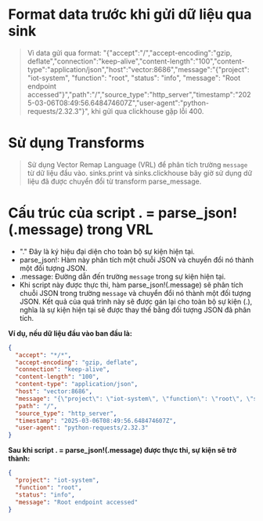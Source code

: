 # Format data trước khi gửi dữ liệu qua sink
>Vì data gửi qua format:
"{"accept":"/","accept-encoding":"gzip, deflate","connection":"keep-alive","content-length":"100","content-type":"application/json","host":"vector:8686","message":"{"project": "iot-system", "function": "root", "status": "info", "message": "Root endpoint accessed"}","path":"/","source_type":"http_server","timestamp":"2025-03-06T08:49:56.648474607Z","user-agent":"python-requests/2.32.3"}", khi gửi qua clickhouse gặp lỗi 400.

# Sử dụng Transforms
> Sử dụng Vector Remap Language (VRL) để phân tích trường `message` từ dữ liệu đầu vào.
sinks.print và sinks.clickhouse bây giờ sử dụng dữ liệu đã được chuyển đổi từ transform parse_message.

# Cấu trúc của script . = parse_json!(.message) trong VRL
- "." Đây là ký hiệu đại diện cho toàn bộ sự kiện hiện tại.
- parse_json!: Hàm này phân tích một chuỗi JSON và chuyển đổi nó thành một đối tượng JSON.
- .message: Đường dẫn đến trường `message` trong sự kiện hiện tại.
- Khi script này được thực thi, hàm parse_json!(.message) sẽ phân tích chuỗi JSON trong trường `message` và chuyển đổi nó thành một đối tượng JSON. Kết quả của quá trình này sẽ được gán lại cho toàn bộ sự kiện (.), nghĩa là sự kiện hiện tại sẽ được thay thế bằng đối tượng JSON đã phân tích.

**Ví dụ, nếu dữ liệu đầu vào ban đầu là:**
```json
{
  "accept": "*/*",
  "accept-encoding": "gzip, deflate",
  "connection": "keep-alive",
  "content-length": "100",
  "content-type": "application/json",
  "host": "vector:8686",
  "message": "{\"project\": \"iot-system\", \"function\": \"root\", \"status\": \"info\", \"message\": \"Root endpoint accessed\"}",
  "path": "/",
  "source_type": "http_server",
  "timestamp": "2025-03-06T08:49:56.648474607Z",
  "user-agent": "python-requests/2.32.3"
}
```

**Sau khi script . = parse_json!(.message) được thực thi, sự kiện sẽ trở thành:**
```json
{
  "project": "iot-system",
  "function": "root",
  "status": "info",
  "message": "Root endpoint accessed"
}
```
